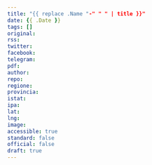 ```yaml
---
title: "{{ replace .Name "-" " " | title }}"
date: {{ .Date }}
tags: []
original: 
rss: 
twitter: 
facebook: 
telegram: 
pdf: 
author: 
repo: 
regione: 
provincia: 
istat: 
ipa: 
lat: 
lng: 
image: 
accessible: true
standard: false
official: false
draft: true
---
```

